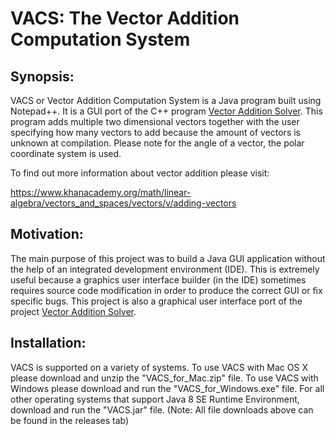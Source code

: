 # VACS: The Vector Addition Computation System
## Synopsis:
VACS or Vector Addition Computation System is a Java program built using Notepad++. It is a GUI port of the C++ program [Vector Addition Solver](https://github.com/kgorgi/Vector-Addition-Solver). This program adds multiple two dimensional vectors together with the user specifying how many vectors to add because the amount of vectors is unknown at compilation. Please note  for the angle of a vector, the polar coordinate system is used.

To find out more information about vector addition please visit: 

https://www.khanacademy.org/math/linear-algebra/vectors_and_spaces/vectors/v/adding-vectors

## Motivation:
The main purpose of this project was to build a Java GUI application without the help of an integrated development environment (IDE). This is extremely useful because a graphics user interface builder (in the IDE) sometimes requires source code modification in order to produce the correct GUI or fix specific bugs. This project is also a graphical user interface port of the project [Vector Addition Solver](https://github.com/kgorgi/Vector-Addition-Solver).

## Installation: 
VACS is supported on a variety of systems. To use VACS with Mac OS X please download and unzip the "VACS_for_Mac.zip" file. To use VACS with Windows please download and run the "VACS_for_Windows.exe" file. For all other operating systems that support Java 8 SE Runtime Environment, download and run the "VACS.jar" file. (Note: All file downloads above can be found in the releases tab)
